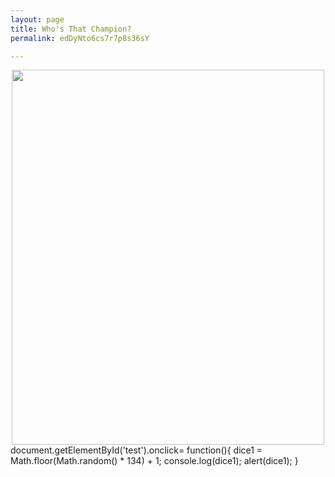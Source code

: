 ```yaml
---
layout: page
title: Who's That Champion?
permalink: edDyNto6cs7r7p8s36sY

---
```

<center>

<img src="https://github.com/UNSWLoLSoc/LoLSocWebpage/blob/master/uploads/1-1.png?raw=true" width="500" height="600" class="center" id = "test">

</center>

<javascript>
document.getElementById('test').onclick= function(){
  dice1 = Math.floor(Math.random() * 134) + 1;
  console.log(dice1);
  alert(dice1);
}
</javascript>